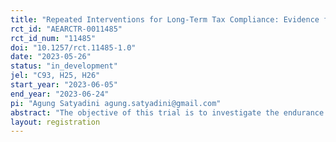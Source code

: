 ```yaml
---
title: "Repeated Interventions for Long-Term Tax Compliance: Evidence from A Natural Field Experiment in Indonesia"
rct_id: "AEARCTR-0011485"
rct_id_num: "11485"
doi: "10.1257/rct.11485-1.0"
date: "2023-05-26"
status: "in_development"
jel: "C93, H25, H26"
start_year: "2023-06-05"
end_year: "2023-06-24"
pi: "Agung Satyadini agung.satyadini@gmail.com"
abstract: "The objective of this trial is to investigate the endurance effect of interventions on small businesses' tax compliance in Indonesia. Specifically, this study attempts to address whether there are sustainable effects rather than immediate effects following an intervention. We explore whether taxpayers will learn from previous treatments, or if regular communication is necessary to maintain long-term effects and sustainability. In doing so, we replicate and resend the identical treatment letters (i.e., deterrence, literacy, and public goods provision letters) one year after our initial interventions. The target group for this study comprises around 5,600 small taxpayers. The treatment groups will be contrasted with a control group comprising individuals who did not receive any letters. The target populations were randomly divided into four equal groups, with each group consisting of around 1,400 observations."
layout: registration
---
```


